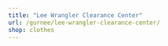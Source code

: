 ```yaml
---
title: "Lee Wrangler Clearance Center"
url: /gurnee/lee-wrangler-clearance-center/
shop: clothes
---
```

